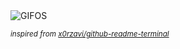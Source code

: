 <div align="justify">
<picture>
    <source media="(prefers-color-scheme: dark)" srcset="https://i.ibb.co/GT1nQg3/output-gif.gif">
    <source media="(prefers-color-scheme: light)" srcset="https://i.ibb.co/GT1nQg3/output-gif.gif">
    <img alt="GIFOS" src="https://i.ibb.co/GT1nQg3/output-gif.gif">
</picture>

<sub><i>inspired from [x0rzavi/github-readme-terminal](https://github.com/x0rzavi/github-readme-terminal)</i></sub>

</div>

<!-- Image deletion URL: https://ibb.co/cLpkhzX/39a88174e55eb73d83dab3d76d78cac4 -->